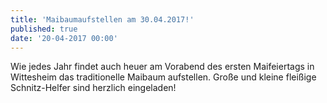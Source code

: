 ```yaml
---
title: 'Maibaumaufstellen am 30.04.2017!'
published: true
date: '20-04-2017 00:00'
---
```


Wie jedes Jahr findet auch heuer am Vorabend des ersten Maifeiertags in Wittesheim das traditionelle Maibaum aufstellen. Große und kleine fleißige Schnitz-Helfer sind herzlich eingeladen!